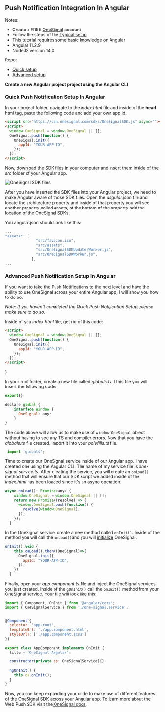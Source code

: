 ## Push Notification Integration In Angular

Notes:
* Create a FREE [OneSignal](https://onesignal.com/) account 
* Follow the steps of the  [Typical setup](https://documentation.onesignal.com/docs/web-push-typical-setup)
* This tutorial requires some basic knowledge on Angular
* Angular 11.2.9
* NodeJS version 14.0

Repo:

* [Quick setup](https://github.com/OneSignal/OneSignal-Angular)
* [Advanced setup](https://github.com/OneSignal/OneSignal-Angular/tree/FINAL-CODE)

**Create a new Angular project project using the Angular CLI**


### Quick Push Notification Setup In Angular

In your project folder, navigate to the *index.html* file and inside of the **head** html tag, paste the following code and add your own app id.

```html
<script src="https://cdn.onesignal.com/sdks/OneSignalSDK.js" async=""></script>
<script>
  window.OneSignal = window.OneSignal || [];
  OneSignal.push(function() {
    OneSignal.init({
      appId: "YOUR-APP-ID",
    });
  });
</script>
```
Now, [download the SDK files](https://github.com/OneSignal/OneSignal-Website-SDK/releases/download/https-integration-files/OneSignal-Web-SDK-HTTPS-Integration-Files.zip) in your computer and insert them inside of the *src* folder of your Angular app.

![OneSignal SDK files](https://dev-to-uploads.s3.amazonaws.com/uploads/articles/iydzj7p9h9rsme5hjg72.png)

After you have inserted the SDK files into your Angular project, we need to make Angular aware of those SDK files. Open the *angular.json* file and locate the architecture property and inside of that property you will see another property called assets, at the bottom of the property add the location of the OneSignal SDKs.

You angular.json should look like this:
```javascript
...
"assets": [
              "src/favicon.ico",
              "src/assets",
              "src/OneSignalSDKUpdaterWorker.js",
              "src/OneSignalSDKWorker.js",
            ],
...
```

### Advanced Push Notification Setup In Angular

If you want to take the Push Notifications to the next level and have the ability to use OneSignal across your entire Angular app, I will show you how to do so.

*Note: If you haven't completed the Quick Push Notification Setup, please make sure to do so.*

Inside of you *index.html* file, get rid of this code:

```html
<script>
  window.OneSignal = window.OneSignal || [];
  OneSignal.push(function() {
    OneSignal.init({
      appId: "YOUR-APP-ID",
    });
  });
</script>
```
}

In your root folder, create a new file called *globals.ts*. I this file you will insert the following code:

``` javascript
export{}

declare global {
    interface Window {
      OneSignal: any;
    }
}
```

The code above will allow us to make use of `window.OneSignal` object without having to see any TS and compiler errors. Now that you have the *globals.ts* file created, import it into your *polyfills.ts* file.

```javascript
 import 'globals';
```
Time to create our OneSignal service inside of our Angular app. I have created one using the Angular CLI. The name of my service file is *one-signal.service.ts*. After creating the service, you will create an `onLoad()` method that will ensure that our SDK script we added inside of the *index.html* has been loaded since it's an async operation.

```javascript
async onLoad(): Promise<any> {
    window.OneSignal = window.OneSignal || [];
    return new Promise((resolve) => {
      window.OneSignal.push(function() {
        resolve(window.OneSignal);
      });
    });
  }
```

In the OneSignal service, create a new method called `onInit()`. Inside of the method you will call the `onLoad()`and you will [initialize](https://documentation.onesignal.com/docs/web-push-sdk#initialization) OneSignal.

```javascript
onInit():void {
    this.onLoad().then((OneSignal)=>{
      OneSignal.init({
        appId: "YOUR-APP-ID",
      });
    })
  }
```

Finally, open your *app.component.ts* file and inject the OneSignal services you just created. Inside of the `gOnInit()` call the `onInit()` method from your OneSignal service. Your file will look like this:

```javascript
import { Component, OnInit } from '@angular/core';
import { OneSignalService } from './one-signal.service';


@Component({
  selector: 'app-root',
  templateUrl: './app.component.html',
  styleUrls: ['./app.component.scss']
})

export class AppComponent implements OnInit {
  title = 'OneSignal-Angular';

  constructor(private os: OneSignalService){}
  
  ngOnInit() { 
    this.os.onInit();
  }
}
```

Now, you can keep expanding your code to make use of different features of the OneSignal SDK across your Angular app. To learn more about the Web Push SDK visit the[ OneSignal docs](https://documentation.onesignal.com/docs/web-push-sdk).